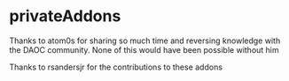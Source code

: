 # privateAddons
 
Thanks to atom0s for sharing so much time and reversing knowledge with the DAOC community. None of this would have been possible without him

Thanks to rsandersjr for the contributions to these addons
